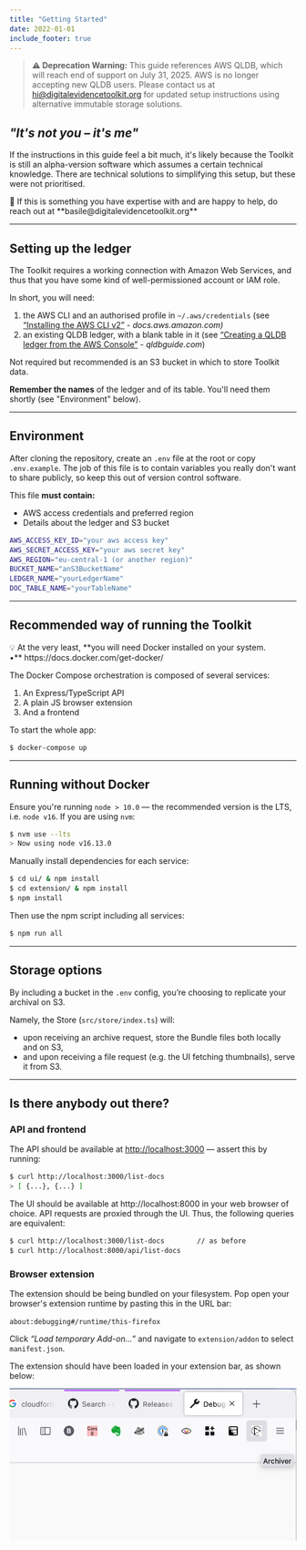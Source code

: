 ```yaml
---
title: "Getting Started"
date: 2022-01-01
include_footer: true
---
```


> **⚠️ Deprecation Warning:** This guide references AWS QLDB, which will reach end of support on July 31, 2025. AWS is no longer accepting new QLDB users. Please contact us at hi@digitalevidencetoolkit.org for updated setup instructions using alternative immutable storage solutions.

## _"It's not you – it's me"_

If the instructions in this guide feel a bit much, it's likely because the Toolkit is still an alpha-version software which assumes a certain technical knowledge. There are technical solutions to simplifying this setup, but these were not prioritised.

<aside>
🙏 If this is something you have expertise with and are happy to help, do reach out at **basile@digitalevidencetoolkit.org**

</aside>

---

## Setting up the ledger

The Toolkit requires a working connection with Amazon Web Services, and thus that you have some kind of well-permissioned account or IAM role.

In short, you will need:

1. the AWS CLI and an authorised profile in `~/.aws/credentials` (see [“Installing the AWS CLI v2”](https://docs.aws.amazon.com/cli/latest/userguide/install-cliv2.html) - _docs.aws.amazon.com)_
2. an existing QLDB ledger, with a blank table in it (see [“Creating a QLDB ledger from the AWS Console”](https://qldbguide.com/docs/guide/getting-started/#using-aws-console) - _qldbguide.com_)

Not required but recommended is an S3 bucket in which to store Toolkit data.

**Remember the names** of the ledger and of its table. You'll need them shortly (see "Environment" below).

---

## Environment

After cloning the repository, create an `.env` file at the root or copy `.env.example`. The job of this file is to contain variables you really don't want to share publicly, so keep this out of version control software.

This file **must contain:**

- AWS access credentials and preferred region
- Details about the ledger and S3 bucket

```bash
AWS_ACCESS_KEY_ID="your aws access key"
AWS_SECRET_ACCESS_KEY="your aws secret key"
AWS_REGION="eu-central-1 (or another region)"
BUCKET_NAME="anS3BucketName"
LEDGER_NAME="yourLedgerName"
DOC_TABLE_NAME="yourTableName"
```

---

## Recommended way of running the Toolkit

<aside>
💡 At the very least, **you will need Docker installed on your system.
    •** https://docs.docker.com/get-docker/

</aside>

The Docker Compose orchestration is composed of several services:

1. An Express/TypeScript API
2. A plain JS browser extension
3. And a frontend

To start the whole app:

```bash
$ docker-compose up
```

---

## Running without Docker

Ensure you're running `node > 10.0` — the recommended version is the LTS, i.e. `node v16`. If you are using `nvm`:

```bash
$ nvm use --lts
> Now using node v16.13.0
```

Manually install dependencies for each service:

```bash
$ cd ui/ & npm install
$ cd extension/ & npm install
$ npm install
```

Then use the npm script including all services:

```bash
$ npm run all
```

---

## Storage options

By including a bucket in the `.env` config, you’re choosing to replicate your archival on S3.

Namely, the Store (`src/store/index.ts`) will:

- upon receiving an archive request, store the Bundle files both locally and on S3,
- and upon receiving a file request (e.g. the UI fetching thumbnails), serve it from S3.

---

## Is there anybody out there?

### API and frontend

The API should be available at [http://localhost:3000](https://github.com/digitalevidencetoolkit/deptoolkit/releases) — assert this by running:

```bash
$ curl http://localhost:3000/list-docs
> [ {...}, {...} ]
```

The UI should be available at http://localhost:8000 in your web browser of choice. API requests are proxied through the UI. Thus, the following queries are equivalent:

```bash
$ curl http://localhost:3000/list-docs        // as before
$ curl http://localhost:8000/api/list-docs
```

### Browser extension

The extension should be being bundled on your filesystem. Pop open your browser's extension runtime by pasting this in the URL bar:

`about:debugging#/runtime/this-firefox`

Click _“Load temporary Add-on...”_ and navigate to `extension/addon` to select `manifest.json`.

The extension should have been loaded in your extension bar, as shown below:

![Untitled](/static/images/dept-untitled.png)
